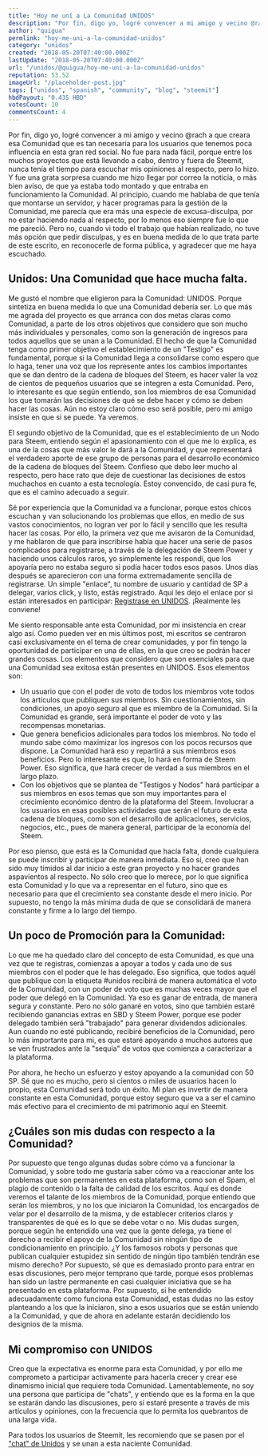 ```yaml
---
title: "Hoy me uní a La Comunidad UNIDOS"
description: "Por fin, digo yo, logré convencer a mi amigo y vecino @rach a que creara esa Comunidad que es tan necesaria para los usuarios que tenemos poca influen..."
author: "quigua"
permlink: "hoy-me-uni-a-la-comunidad-unidos"
category: "unidos"
created: "2018-05-20T07:40:00.000Z"
lastUpdate: "2018-05-20T07:40:00.000Z"
url: "/unidos/@quigua/hoy-me-uni-a-la-comunidad-unidos"
reputation: 53.52
imageUrl: "/placeholder-post.jpg"
tags: ["unidos", "spanish", "community", "blog", "steemit"]
hbdPayout: "0.435 HBD"
votesCount: 10
commentsCount: 4
---
```


Por fin, digo yo, logré convencer a mi amigo y vecino @rach a que creara esa Comunidad que es tan necesaria para los usuarios que tenemos poca influencia en esta gran red social. No fue para nada fácil, porque entre los muchos proyectos que está llevando a cabo, dentro y fuera de Steemit, nunca tenía el tiempo para escuchar mis opiniones al respecto, pero lo hizo. Y fue una grata sorpresa cuando me hizo llegar  por correo la noticia, o más bien aviso, de que ya estaba todo montado y que entraba en funcionamiento la Comunidad. 
Al principio, cuando me hablaba de que tenía que montarse un servidor, y hacer programas para la gestión de la Comunidad, me parecía que era más una especie de excusa-disculpa, por no estar haciendo nada al respecto, por lo menos eso siempre fue lo que me pareció. Pero no, cuando vi todo el trabajo que habían realizado, no tuve más opción que pedir disculpas, y es en buena medida de lo que trata parte de este escrito, en reconocerle de forma pública, y agradecer que me haya escuchado. 

## Unidos: Una Comunidad que hace mucha falta.

Me gustó el nombre que eligieron para la Comunidad: UNIDOS. Porque sintetiza en buena medida lo que una Comunidad debería ser.  Lo que más me agrada del proyecto es que arranca con dos metas claras como Comunidad, a parte de los otros objetivos que considero que son mucho más individuales y personales, como son la generación de ingresos para todos aquellos que se unan a la Comunidad. El hecho de que la Comunidad tenga como primer objetivo el establecimiento de un "Testigo" es fundamental, porque si la Comunidad llega a consolidarse como espero que lo haga, tener una voz que los represente antes los cambios importantes que se dan dentro de la cadena de bloques del Steem, es hacer valer la voz de cientos de pequeños usuarios que se integren a esta Comunidad. Pero, lo interesante es que según entiendo, son los miembros de esa Comunidad los que tomarán las decisiones de qué se debe hacer y cómo se deben hacer las cosas. Aún no estoy claro cómo eso será posible, pero mi amigo insiste en que si se puede. Ya veremos. 

El segundo objetivo de la Comunidad, que es el establecimiento de un Nodo para Steem, entiendo según el apasionamiento con el que me lo explica, es una de la cosas que más valor le dará a la Comunidad, y que representará el verdadero aporte de ese grupo de personas para el desarrollo económico de la cadena de bloques del Steem. Confieso que debo leer mucho al respecto, pero hace rato que deje de cuestionar las decisiones de estos muchachos en cuanto a esta tecnología. Estoy convencido, de casi pura fe, que es el camino adecuado a seguir. 

Sé por experiencia que la Comunidad va a funcionar, porque estos chicos escuchan y van solucionando los problemas que ellos, en medio de sus vastos conocimientos, no logran ver por lo fácil y sencillo que les resulta hacer las cosas. Por ello, la primera vez que me avisaron de la Comunidad, y me hablaron de que para inscribirse había que hacer una serie de pasos complicados para registrarse, a través de la delegación de Steem Power y haciendo unos cálculos raros, yo simplemente les respondí, que los apoyaría pero no estaba seguro si podía hacer todos esos pasos. Unos días después se aparecieron con una forma extremadamente sencilla de registrarse. Un simple "enlace", tu nombre de usuario y cantidad de SP a delegar, varios click, y listo, estás registrado. Aquí les dejo el enlace por si están interesados en participar: [Registrase en UNIDOS](https://steembank.com/unidos/delegar_unidos.php). ¡Realmente les conviene!

Me siento responsable ante esta Comunidad, por mi insistencia en crear algo así. Como pueden ver en mis últimos post, mi escritos se centraron casi exclusivamente en el tema de crear comunidades, y por fin tengo la oportunidad de participar en una de ellas, en la que creo se podrán hacer grandes cosas. Los elementos que considero que son esenciales para que una Comunidad sea exitosa están presentes en UNIDOS. Esos elementos son:
- Un usuario que con el poder de voto de todos los miembros vote todos los artículos que publiquen sus miembros. Sin cuestionamientos, sin condiciones, un apoyo seguro al que es miembro de la Comunidad. Si la Comunidad es grande, será importante el poder de voto y las recompensas monetarias.
- Que genera beneficios adicionales para todos los miembros. No todo el mundo sabe cómo maximizar los ingresos con los pocos recursos que dispone. La Comunidad hará eso y repartirá a sus miembros esos beneficios. Pero lo interesante es que, lo hará en forma de Steem Power. Eso significa, que hará crecer de verdad a sus miembros en el largo plazo. 
- Con los objetivos que se plantea de "Testigos y Nodos" hará participar a sus miembros en esos temas que son muy importantes para el crecimiento económico dentro de la plataforma del Steem. Involucrar a los usuarios en esas posibles actividades que serán el futuro de esta cadena de bloques, como son el desarrollo de aplicaciones, servicios, negocios, etc., pues de manera general, participar de la economía del Steem.

Por eso pienso, que está es la Comunidad que hacía falta, donde cualquiera se puede inscribir y participar de manera inmediata. Eso sí, creo que han sido muy tímidos al dar inicio a este gran proyecto y no hacer grandes aspavientos al respecto. No sólo creo que lo merece, por lo que significa esta Comunidad y lo que va a representar en el futuro, sino que es necesario para que el crecimiento sea constante desde el mero inicio. Por supuesto, no tengo la más mínima duda de que se consolidará de manera constante y firme a lo largo del tiempo. 

## Un poco de Promoción para la Comunidad:
Lo que me ha quedado claro del concepto de esta Comunidad, es que una vez que te registras,  comienzas a apoyar a todos y cada uno de sus miembros con el poder que le has delegado. Eso significa, que todos aquél que publique con la etiqueta #unidos recibirá de manera automática el voto de la Comunidad, con un poder de voto que es muchas veces mayor que el poder que delegó en la Comunidad. Ya eso es ganar de entrada, de manera segura y constante. 
Pero no sólo ganaré en votos, sino que también estaré recibiendo ganancias extras en SBD y Steem Power, porque ese poder delegado también será "trabajado" para generar dividendos adicionales. Aun cuando no esté publicando, recibiré beneficios de la Comunidad, pero lo más importante para mi, es que estaré apoyando a muchos autores que se ven frustrados ante la "sequía" de votos que comienza a caracterizar a la plataforma. 

Por ahora, he hecho un esfuerzo y estoy apoyando a la comunidad con 50 SP. Sé que no es mucho, pero si cientos o miles de usuarios hacen lo propio, esta Comunidad será todo un éxito. Mi plan es invertir de manera constante en esta Comunidad, porque estoy seguro que va a ser el camino más efectivo para el crecimiento de mi patrimonio aquí en Steemit. 

## ¿Cuáles son mis dudas con respecto a la Comunidad?

Por supuesto que tengo algunas dudas sobre cómo va a funcionar la Comunidad,  y sobre todo me gustaría saber cómo va a reaccionar ante los problemas que son permanentes en esta plataforma, como son el Spam, el plagio de contenido o la falta de calidad de los escritos.  Aquí es donde veremos el talante de los miembros de la Comunidad, porque entiendo que serán los miembros, y no los que iniciaron la Comunidad, los encargados de velar por el desarrollo de la misma, y de establecer criterios claros y transparentes de qué es lo que se debe votar  o no. 
Mis dudas surgen, porque según he entendido una vez que la gente delega, ya tiene el derecho a recibir el apoyo de la Comunidad sin ningún tipo de condicionamiento en principio. ¿Y los famosos robots y personas que publican cualquier estupidez sin sentido de ningún tipo también tendrán ese mismo derecho? 
Por supuesto, sé que es demasiado pronto para entrar en esas discusiones, pero mejor temprano que tarde, porque esos problemas han sido un lastre permanente en casi cualquier iniciativa que se ha presentado en esta plataforma. 
Por supuesto, si he entendido adecuadamente como funciona esta Comunidad, estas dudas no las estoy planteando a los que la iniciaron, sino a esos usuarios que se están uniendo a la Comunidad, y que de ahora en adelante estarán decidiendo los designios de la misma.

## Mi compromiso con UNIDOS
Creo que la expectativa es enorme para esta Comunidad, y por ello me comprometo a participar activamente para hacerla crecer y crear ese dinamismo inicial que requiere toda Comunidad. Lamentablemente, no soy una persona que participa de "chats", y entiendo que es la forma en la que se estarán dando las discusiones, pero sí estaré presente a través de mis artículos y opiniones, con la frecuencia que lo permita los quebrantos de una larga vida.

Para todos los usuarios de Steemit, les recomiendo que se pasen por el ["chat" de Unidos](https://discord.gg/dZhYWqR) y se unan a esta naciente Comunidad.